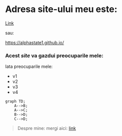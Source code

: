 # **Adresa site-ului meu este**: 

[Link](alphastate1.github.io)

sau:

https://alphastate1.github.io/

### Acest *site* va gazdui preocuparile mele:


Iata preocuparile mele:

- v1
- v2
- v3
- v4

```mermaid
graph TD;
    A-->B;
    A-->C;
    B-->D;
    C-->D;
```

>Despre mine: mergi aici: [link](/about.md)